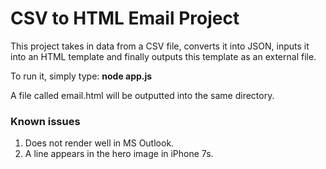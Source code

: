 # CSV to HTML Email Project

This project takes in data from a CSV file, converts it into JSON, inputs it into an HTML template and finally outputs this template as an external file.

To run it, simply type: **node app.js**

A file called email.html will be outputted into the same directory.

### Known issues ###
1. Does not render well in MS Outlook.
2. A line appears in the hero image in iPhone 7s.

